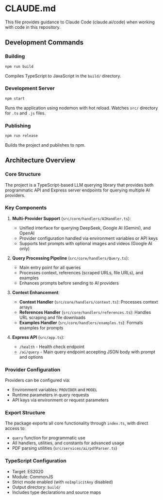 # CLAUDE.md

This file provides guidance to Claude Code (claude.ai/code) when working with code in this repository.

## Development Commands

### Building
```bash
npm run build
```
Compiles TypeScript to JavaScript in the `build/` directory.

### Development Server
```bash
npm start
```
Runs the application using nodemon with hot reload. Watches `src/` directory for `.ts` and `.js` files.

### Publishing
```bash
npm run release
```
Builds the project and publishes to npm.

## Architecture Overview

### Core Structure

The project is a TypeScript-based LLM querying library that provides both programmatic API and Express server endpoints for querying multiple AI providers.

### Key Components

1. **Multi-Provider Support** (`src/core/handlers/AIHandler.ts`): 
   - Unified interface for querying DeepSeek, Google AI (Gemini), and OpenAI
   - Provider configuration handled via environment variables or API keys
   - Supports text prompts with optional images and videos (Google AI only)

2. **Query Processing Pipeline** (`src/core/handlers/Query.ts`):
   - Main entry point for all queries
   - Processes context, references (scraped URLs, file URLs), and examples
   - Enhances prompts before sending to AI providers

3. **Context Enhancement**:
   - **Context Handler** (`src/core/handlers/context.ts`): Processes context arrays
   - **References Handler** (`src/core/handlers/references.ts`): Handles URL scraping and file downloads
   - **Examples Handler** (`src/core/handlers/examples.ts`): Formats examples for prompts

4. **Express API** (`src/app.ts`):
   - `/health` - Health check endpoint
   - `/ai/query` - Main query endpoint accepting JSON body with prompt and options

### Provider Configuration

Providers can be configured via:
- Environment variables: `PROVIDER` and `MODEL`
- Runtime parameters in query requests
- API keys via environment or request parameters

### Export Structure

The package exports all core functionality through `index.ts`, with direct access to:
- `query` function for programmatic use
- All handlers, utilities, and constants for advanced usage
- PDF parsing utilities (`src/services/ai/pdfParser.ts`)

### TypeScript Configuration

- Target: ES2020
- Module: CommonJS
- Strict mode enabled (with `noImplicitAny` disabled)
- Output directory: `build/`
- Includes type declarations and source maps